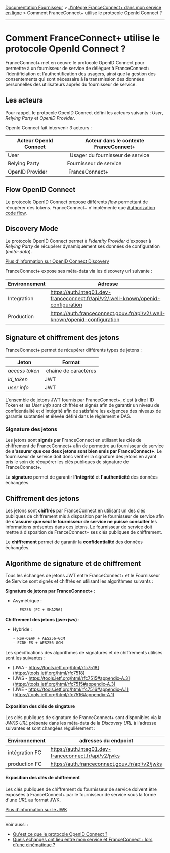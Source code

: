 [Documentation Fournisseur](../README.md) > [J'intègre FranceConnect+ dans mon service en ligne](../README.md#jintègre-franceconnect-dans-mon-service-en-ligne) > Comment FranceConnect+ utilise le protocole OpenId Connect ?

---

# Comment FranceConnect+ utilise le protocole OpenId Connect ? 

FranceConnect+ met en oeuvre le protocole OpenID Connect pour permettre à un fournisseur de service de déléguer à FranceConnect+ l'identificiation et l'authentification des usagers, ainsi que la gestion des consentements qui sont nécessaire à la transmission des données personnelles des utilisateurs auprès du fournisseur de service.  

## Les acteurs

Pour rappel, le protocole OpenID Connect défini les acteurs suivants : *User*, *Relying Party* et *OpenID Provider*. 

OpenId Connect fait intervenir 3 acteurs : 

| Acteur OpenId Connect | Acteur dans le contexte FranceConnect+ |
| ------ | ------ |
| User |  Usager du fournisseur de service |
| Relying Party | Fournisseur de service | 
| OpenID Provider | FranceConnect+ |

## Flow OpenID Connect

Le protocole OpenID Connect propose différents *flow* permettant de récupérer des tokens. FranceConnect+ n'implémente que [Authorization code flow](https://openid.net/specs/openid-connect-core-1_0.html#CodeFlowAuth).

## Discovery Mode

Le protocole OpenID Connect permet à *l'Identity Provider* d'exposer à *Relying Party* de récupérer dynamiquement ses données de configuration (*meta-data*). 

[Plus d'information sur OpenID Connect Discovery](https://openid.net/specs/openid-connect-discovery-1_0.html)

FranceConnect+ expose ses méta-data via les discovery url suivante : 

| Environnement | Adresse |
| ------ | ------ |
| Integration | https://auth.integ01.dev-franceconnect.fr/api/v2/.well-known/openid-configuration | 
| Production | https://auth.franceconnect.gouv.fr/api/v2/.well-known/openid-configuration |



## Signature et chiffrement des jetons

FranceConnect+ permet de récupérer différents types de jetons : 

| Jeton | Format |
| --- | --- |
| *access token* | chaine de caractères |
| *id_token* | JWT | 
| *user info* | JWT | 

L'ensemble de jetons JWT fournis par FranceConnect+, c'est à dire l'ID Token et les *User Info* sont chiffrés et signés afin de garantir un niveau de confidentialité et d'intégrité afin de satisfaire les exigences des niveaux de garantie subtantiel et élévée défini dans le règlement eIDAS. 

### Signature des jetons 

Les jetons sont **signés** par FranceConnect en utilisant les clés de chiffrement de FranceConnect+ afin de permettre au fournisseur de service de **s'assurer que ces deux jetons sont bien emis par FranceConnect+**. Le fournisseur de service doit donc vérifier la signature des jetons en ayant pris le soin de récupérer les clés publiques de signature de FranceConnect+. 

La **signature** permet de garantir **l'intégrité** et **l'authenticité** des données échangées. 

## Chiffrement des jetons 

Les jetons sont **chiffrés** par FranceConnect en utilisant un des clés publiques de chiffrement mis à disposition par le fournisseur de service afin de **s'assurer que seul le fournisseur de service ne puisse consulter** les informations présentes dans ces jetons. Le fournisseur de service doit mettre à disposition de FranceConnect+ ses clés publiques de chiffrement.   

Le **chiffrement** permet de garantir la **confidentialité** des données échangées.

## Algorithme de signature et de chiffrement

Tous les échanges de jetons JWT entre FranceConnect+ et le Fournisseur de Service sont signés et chiffrés en utilisant les algorithmes suivants :

**Signature de jetons par FranceConnect+** :

- Asymétrique : 

       - ES256 (EC + SHA256)

**Chiffrement des jetons (jwe+jws)** :

- Hybride :

      - RSA-OEAP + AES256-GCM 
      - ECDH-ES + AES256-GCM

Les spécifications des algorithmes de signatures et de chiffrements utilisés sont les suivantes :

* [JWA - https://tools.ietf.org/html/rfc7518](https://tools.ietf.org/html/rfc7518)
* [JWS - https://tools.ietf.org/html/rfc7515#appendix-A.3](https://tools.ietf.org/html/rfc7515#appendix-A.3)
* [JWE - https://tools.ietf.org/html/rfc7516#appendix-A.1](https://tools.ietf.org/html/rfc7516#appendix-A.1)

#### Exposition des clés de singature

Les clés publiques de signature de FranceConnect+ sont disponibles via la *JWKS URL* présente dans les méta-data de la *Discovery URL* à l'adresse suivantes et sont changées régulièrement :

| Environnement | adresses du endpoint |
| ------ | ------ |
| intégration FC | https://auth.integ01.dev-franceconnect.fr/api/v2/jwks |
| production FC | https://auth.franceconnect.gouv.fr/api/v2/jwks |  

#### Exposition des clés de chiffrement

Les clés publiques de chiffrement du fournisseur de service doivent être exposées à FranceConnect+ par le fournisseur de service sous la forme d'une *URL* au format JWK. 

[Plus d'information sur le JWK](https://datatracker.ietf.org/doc/html/rfc7517)

---

Voir aussi : 

- [Qu'est ce que le protocole OpenID Connect ?](technique-oidc.md)
- [Quels échanges ont lieu entre mon service et FranceConnect+ lors d'une cinématique ?](technique-oidc-flux.md)
